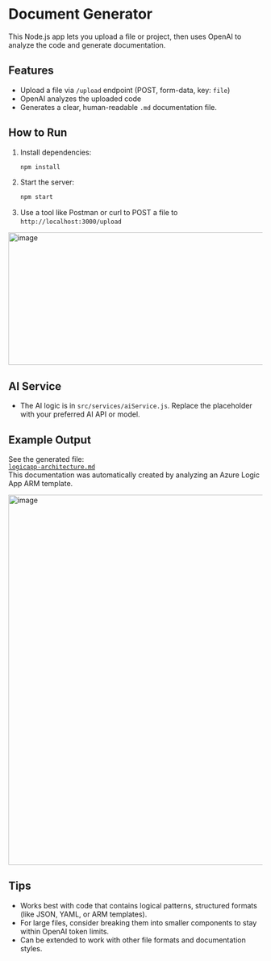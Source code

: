 # Document Generator

This Node.js app lets you upload a file or project, then uses OpenAI to analyze the code and generate documentation.

## Features
- Upload a file via `/upload` endpoint (POST, form-data, key: `file`)
- OpenAI analyzes the uploaded code 
- Generates a clear, human-readable `.md` documentation file.

## How to Run
1. Install dependencies:
   ```sh
   npm install
   ```
2. Start the server:
   ```sh
   npm start
   ```
3. Use a tool like Postman or curl to POST a file to `http://localhost:3000/upload`

<img width="754" height="262" alt="image" src="https://github.com/user-attachments/assets/f497a1b8-6e8d-4a74-9617-d66f20ddcdf2" />


## AI Service
- The AI logic is in `src/services/aiService.js`. Replace the placeholder with your preferred AI API or model.

## Example Output
See the generated file:  
[`logicapp-architecture.md`](./logicapp-architecture.md)  
This documentation was automatically created by analyzing an Azure Logic App ARM template.

<img width="850" height="732" alt="image" src="https://github.com/user-attachments/assets/85fd9460-2a6c-45c8-9cd7-6f28154264fa" />


## Tips
- Works best with code that contains logical patterns, structured formats (like JSON, YAML, or ARM templates).
- For large files, consider breaking them into smaller components to stay within OpenAI token limits.
- Can be extended to work with other file formats and documentation styles.
